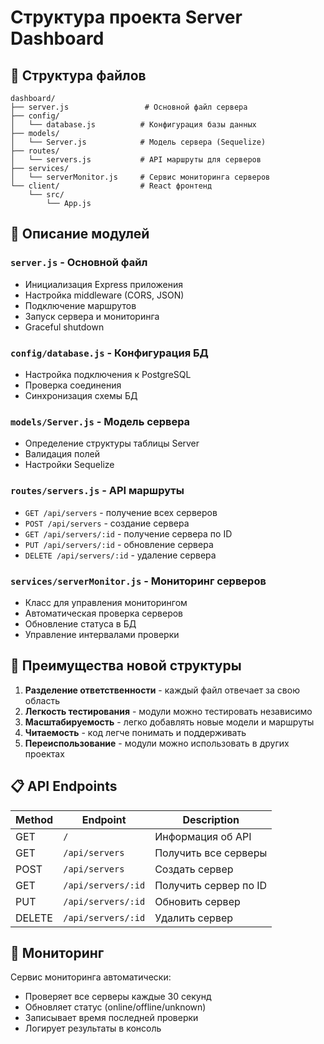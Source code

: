 # Структура проекта Server Dashboard

## 📁 Структура файлов

```
dashboard/
├── server.js                 # Основной файл сервера
├── config/
│   └── database.js          # Конфигурация базы данных
├── models/
│   └── Server.js            # Модель сервера (Sequelize)
├── routes/
│   └── servers.js           # API маршруты для серверов
├── services/
│   └── serverMonitor.js     # Сервис мониторинга серверов
└── client/                  # React фронтенд
    └── src/
        └── App.js
```

## 🔧 Описание модулей

### `server.js` - Основной файл
- Инициализация Express приложения
- Настройка middleware (CORS, JSON)
- Подключение маршрутов
- Запуск сервера и мониторинга
- Graceful shutdown

### `config/database.js` - Конфигурация БД
- Настройка подключения к PostgreSQL
- Проверка соединения
- Синхронизация схемы БД

### `models/Server.js` - Модель сервера
- Определение структуры таблицы Server
- Валидация полей
- Настройки Sequelize

### `routes/servers.js` - API маршруты
- `GET /api/servers` - получение всех серверов
- `POST /api/servers` - создание сервера
- `GET /api/servers/:id` - получение сервера по ID
- `PUT /api/servers/:id` - обновление сервера
- `DELETE /api/servers/:id` - удаление сервера

### `services/serverMonitor.js` - Мониторинг серверов
- Класс для управления мониторингом
- Автоматическая проверка серверов
- Обновление статуса в БД
- Управление интервалами проверки

## 🚀 Преимущества новой структуры

1. **Разделение ответственности** - каждый файл отвечает за свою область
2. **Легкость тестирования** - модули можно тестировать независимо
3. **Масштабируемость** - легко добавлять новые модели и маршруты
4. **Читаемость** - код легче понимать и поддерживать
5. **Переиспользование** - модули можно использовать в других проектах

## 📋 API Endpoints

| Method | Endpoint | Description |
|--------|----------|-------------|
| GET | `/` | Информация об API |
| GET | `/api/servers` | Получить все серверы |
| POST | `/api/servers` | Создать сервер |
| GET | `/api/servers/:id` | Получить сервер по ID |
| PUT | `/api/servers/:id` | Обновить сервер |
| DELETE | `/api/servers/:id` | Удалить сервер |

## 🔄 Мониторинг

Сервис мониторинга автоматически:
- Проверяет все серверы каждые 30 секунд
- Обновляет статус (online/offline/unknown)
- Записывает время последней проверки
- Логирует результаты в консоль
